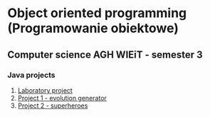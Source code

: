 # Object oriented programming (Programowanie obiektowe)

## Computer science AGH WIEiT - semester 3

### Java projects

1. [Laboratory project](./labs)
2. [Project 1 - evolution generator](./project1)
3. [Project 2 - superheroes](./project2)
